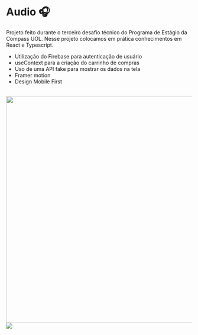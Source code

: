 <h1>Audio 🎧</h1>

Projeto feito durante o terceiro desafio técnico do Programa de Estágio da Compass UOL. Nesse projeto colocamos em prática conhecimentos em React e Typescript.
- Utilização do Firebase para autenticação de usuário
- useContext para a criação do carrinho de compras
- Uso de uma API fake para mostrar os dados na tela
- Framer motion
- Design Mobile First
<br>


<img src="https://github.com/GiovannaCstr/technicall-challenge-03/assets/117394461/0bd86883-f25a-48dc-983f-870c1454e3da" height="614px"/>
<img src="https://github.com/GiovannaCstr/technicall-challenge-03/assets/117394461/606ec2bf-7723-4f0e-bdda-db66d0988f3f"/>


